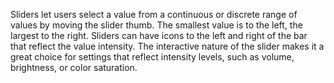 Sliders let users select a value from a continuous or discrete range of
values by moving the slider thumb. The smallest value is to the left,
the largest to the right. Sliders can have icons to the left and right of
the bar that reflect the value intensity. The interactive nature of the
slider makes it a great choice for settings that reflect intensity levels,
such as volume, brightness, or color saturation.
